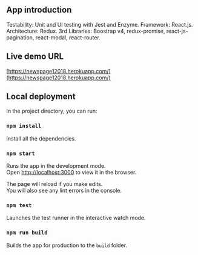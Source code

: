 ## App introduction

Testability: Unit and UI testing with Jest and Enzyme.
Framework: React.js.
Architecture: Redux.
3rd Libraries: Boostrap v4, redux-promise, react-js-pagination, react-modal, react-router.

## Live demo URL

[https://newspage12018.herokuapp.com/](https://newspage12018.herokuapp.com/)

## Local deployment

In the project directory, you can run:

### `npm install`

Install all the dependencies.

### `npm start`

Runs the app in the development mode.<br>
Open [http://localhost:3000](http://localhost:3000) to view it in the browser.

The page will reload if you make edits.<br>
You will also see any lint errors in the console.

### `npm test`

Launches the test runner in the interactive watch mode.<br>

### `npm run build`

Builds the app for production to the `build` folder.<br>